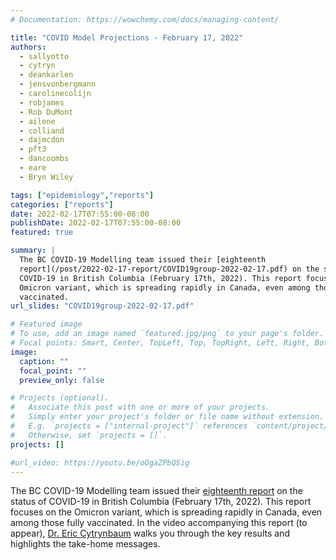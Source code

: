 ```yaml
---
# Documentation: https://wowchemy.com/docs/managing-content/

title: "COVID Model Projections - February 17, 2022"
authors:
  - sallyotto
  - cytryn
  - deankarlen
  - jensvonbergmann
  - carolinecolijn
  - robjames
  - Rob DuMont
  - ailene
  - colliand
  - dajmcdon
  - pft3
  - dancoombs
  - eare
  - Bryn Wiley

tags: ["epidemiology","reports"]
categories: ["reports"]
date: 2022-02-17T07:55:00-08:00
publishDate: 2022-02-17T07:55:00-08:00
featured: true

summary: |
  The BC COVID-19 Modelling team issued their [eighteenth
  report](/post/2022-02-17-report/COVID19group-2022-02-17.pdf) on the status of
  COVID-19 in British Columbia (February 17th, 2022). This report focuses on the
  Omicron variant, which is spreading rapidly in Canada, even among those fully
  vaccinated. 
url_slides: "COVID19group-2022-02-17.pdf"

# Featured image
# To use, add an image named `featured.jpg/png` to your page's folder.
# Focal points: Smart, Center, TopLeft, Top, TopRight, Left, Right, BottomLeft, Bottom, BottomRight.
image:
  caption: ""
  focal_point: ""
  preview_only: false

# Projects (optional).
#   Associate this post with one or more of your projects.
#   Simply enter your project's folder or file name without extension.
#   E.g. `projects = ["internal-project"]` references `content/project/deep-learning/index.md`.
#   Otherwise, set `projects = []`.
projects: []

#url_video: https://youtu.be/oOgaZPbQSig
---
```

The BC COVID-19 Modelling team issued their [eighteenth
report](COVID19group-2022-02-17.pdf) on the status of COVID-19 in British
Columbia (February 17th, 2022). This report focuses on the Omicron variant,
which is spreading rapidly in Canada, even among those fully vaccinated. In the
video accompanying this report (to appear), [Dr. Eric
Cytrynbaum](/authors/cytryn/) walks you through the key results and highlights
the take-home messages.
